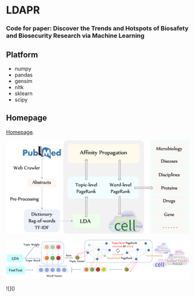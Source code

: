 # LDAPR
### Code for paper: Discover the Trends and Hotspots of Biosafety and Biosecurity Research via Machine Learning

## Platform
- numpy
- pandas
- gensim
- nltk
- sklearn
- scipy

## Homepage
[Homepage](https://www.keaml.cn/Biosafety/).
<p align="center"><img src="/image/Framework.png" width="500"></p>
<p align="center"><img src="/image/LDAPR.png"></p>
![]()
